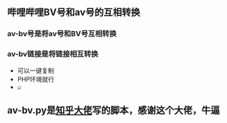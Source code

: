 ## 哔哩哔哩BV号和av号的互相转换

### av-bv号是将av号和BV号互相转换

### av-bv链接是将链接相互转换

- 可以一键复制
- PHP环境就行
- <img src="http://pan.orzchen.top/?/images/2020/04/24/S0F/IMG_20200424_013106.jpg" style="zoom: 50%;" />

## av-bv.py是[知乎大佬](https://www.zhihu.com/question/381784377/answer/1099438784)写的脚本，感谢这个大佬，牛逼



